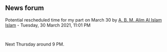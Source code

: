 <h2>News forum</h2><a href="https://moodle.cse.buet.ac.bd/user/view.php?id=34&course=570"></a>
Potential rescheduled time for my part on March 30
by <a href="https://moodle.cse.buet.ac.bd/user/view.php?id=34&course=570">A. B. M. Alim Al Islam Islam</a> - Tuesday, 30 March 2021, 11:01 PM


 

Next Thursday around 9 PM.






